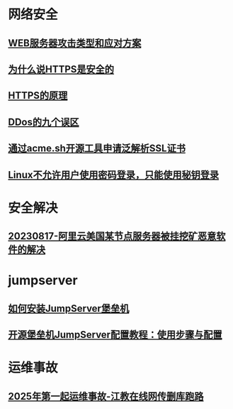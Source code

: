 # 网络安全

## [WEB服务器攻击类型和应对方案](Web-safe.md)

## [为什么说HTTPS是安全的](why-ssl-safe.md)

## [HTTPS的原理](HTTPS的原理.md)

## [DDos的九个误区](DDos的九个误区.md)

## [通过acme.sh开源工具申请泛解析SSL证书](通过acme.sh开源工具申请泛解析SSL证书.md)

## [Linux不允许用户使用密码登录，只能使用秘钥登录](Linux不允许用户使用密码登录，只能使用秘钥登录.md)





# 安全解决

## [20230817-阿里云美国某节点服务器被挂挖矿恶意软件的解决](20230817-阿里云美国某节点服务器被挂挖矿恶意软件的解决.md)



# jumpserver

## [如何安装JumpServer堡垒机](jumpserver01.md)

## [开源堡垒机JumpServer配置教程：使用步骤与配置](jumpserver02.md)



# 运维事故

## [2025年第一起运维事故-江教在线网传删库跑路](2025年第一起运维事故-江教在线网传删库跑路.md)

